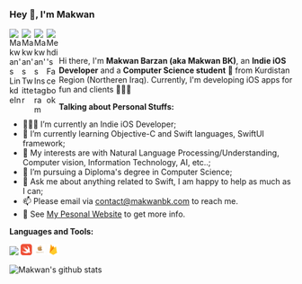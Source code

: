 ### Hey 👋, I'm Makwan

<a href="https://www.linkedin.com/in/mehdimabrouki/">
  <img align="left" alt="Makwan's LinkdeIn" width="22px" src="https://cdn.jsdelivr.net/npm/simple-icons@v3/icons/linkedin.svg" />
</a>
<a href="https://twitter.com/makwanbk">
  <img align="left" alt="Makwan's Twitter" width="22px" src="https://cdn.jsdelivr.net/npm/simple-icons@3.1.0/icons/twitter.svg" />
</a>
<a href="https://www.instagram.com/makwanbk/">
  <img align="left" alt="Makwan's Instagram" width="22px" src="https://cdn.jsdelivr.net/npm/simple-icons@v3/icons/instagram.svg" />
</a>
<a href="https://www.facebook.com/m1bki0n">
  <img align="left" alt="Mehdi's Facebook" width="22px" src="https://cdn.jsdelivr.net/npm/simple-icons@v3/icons/facebook.svg" />
</a>

<br />
<br />

Hi there, I'm **Makwan Barzan (aka Makwan BK)**, an **Indie iOS Developer** and a **Computer Science student** 🚀 from Kurdistan Region (Northeren Iraq). Currently, I'm developing iOS apps for fun and clients 👨🏽‍💻

**Talking about Personal Stuffs:**

- 👨🏽‍💻 I’m currently an Indie iOS Developer;
- 🌱 I’m currently learning Objective-C and Swift languages, SwiftUI framework; 
- 🤔 My interests are with Natural Language Processing/Understanding, Computer vision, Information Technology, AI, etc..;
- 💼 I’m pursuing a Diploma's degree in Computer Science;
- 💬 Ask me about anything related to Swift, I am happy to help as much as I can;
- 📫 Please email via contact@makwanbk.com to reach me.
- 📝 See [My Pesonal Website](https://www.makwanbk.com) to get more info.


**Languages and Tools:**  

<code><img height="20" src="https://pytorch.org/assets/images/pytorch-logo.png"></code>
<code><img height="20" src="https://raw.githubusercontent.com/github/explore/80688e429a7d4ef2fca1e82350fe8e3517d3494d/topics/swift/swift.png"></code>
<code><img height="20" src="https://raw.githubusercontent.com/github/explore/80688e429a7d4ef2fca1e82350fe8e3517d3494d/topics/objective-c/objective-c.png"></code>
<code><img height="20" src="https://raw.githubusercontent.com/github/explore/80688e429a7d4ef2fca1e82350fe8e3517d3494d/topics/firebase/firebase.png"></code>


![Makwan's github stats](https://github-readme-stats.vercel.app/api?username=m1bki0n&show_icons=true&hide_border=true)
